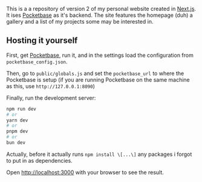This is a a repository of version 2 of my personal website created in [Next.js](https://nextjs.org). It ises [Pocketbase](https://pocketbase.io/) as it's backend. The site features the homepage (duh) a gallery and a list of my projects some may be interested in.

## Hosting it yourself

First, get [Pocketbase](https://pocketbase.io/), run it, and in the settings load the configuration from `pocketbase_config.json`.

Then, go to `public/globals.js` and set the `pocketbase_url` to where the Pocketbase is setup (if you are running Pocketbase on the same machine as this, use `http://127.0.0.1:8090`)

Finally, run the development server:

```bash
npm run dev
# or
yarn dev
# or
pnpm dev
# or
bun dev
```

Actually, before it actually runs `npm install \[...\]` any packages i forgot to put in as dependencies.

Open [http://localhost:3000](http://localhost:3000) with your browser to see the result.
